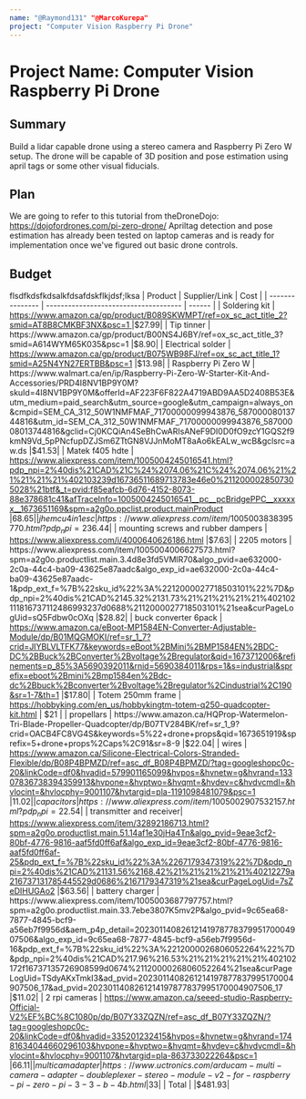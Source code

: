 ```yaml
---
name: "@Raymond131" "@MarcoKurepa"
project: "Computer Vision Raspberry Pi Drone"
---
```


# Project Name: Computer Vision Raspberry Pi Drone

## Summary

Build a lidar capable drone using a stereo camera and Raspberry Pi Zero W setup.
The drone will be capable of 3D position and pose estimation using april tags or some other visual fiducials. 

## Plan

We are going to refer to this tutorial from theDroneDojo:
https://dojofordrones.com/pi-zero-drone/
Apriltag detection and pose estimation has already been tested on laptop cameras and is ready for implementation once we've figured out basic drone controls. 

## Budget

flsdfkdsfkdsalkfdsafdskflkjdsf;lksa
| Product                | Supplier/Link                                                                                                          | Cost   |
| ---------------        | -------------------------------------                                                                                  | ------ |
| Soldering kit        | [https://www.amazon.ca/gp/product/B089SKWMPT/ref=ox_sc_act_title_2?smid=AT8B8CMKBF3NX&psc=1 ](https://www.amazon.com/Soldering-Iron-Kit-Temperature-Desoldering/dp/B07Q2B4ZY9/ref=sr_1_3?keywords=soldering+starter+kit&qid=1672984829&sr=8-3)                                   |$27.99|
| Tip tinner             | https://www.amazon.ca/gp/product/B00NS4J6BY/ref=ox_sc_act_title_3?smid=A614WYM65K035&psc=1                             |$8.90|
| Electrical solder      | https://www.amazon.ca/gp/product/B075WB98FJ/ref=ox_sc_act_title_1?smid=A25N4YN27ERTBB&psc=1                            |$13.98|
| Raspberry Pi Zero W    | https://www.walmart.ca/en/ip/Raspberry-Pi-Zero-W-Starter-Kit-And-Accessories/PRD4I8NV1BP9Y0M?skuId=4I8NV1BP9Y0M&offerId=AF223F6F822A4719ABD9AA5D2408B53E&utm_medium=paid_search&utm_source=google&utm_campaign=always_on&cmpid=SEM_CA_312_50W1NMFMAF_71700000099943876_58700008013744816&utm_id=SEM_CA_312_50W1NMFMAF_71700000099943876_58700008013744816&gclid=Cj0KCQiAn4SeBhCwARIsANeF9DI0D0fO9zcY1GQS2f9kmN9Vd_5pPNcfupDZJSm6ZTtGN8VJJnMoMT8aAo6kEALw_wcB&gclsrc=aw.ds                                                                                            |$41.53|
| Matek f405 hdte        | https://www.aliexpress.com/item/1005004245016541.html?pdp_npi=2%40dis%21CAD%21C%24%2074.06%21C%24%2074.06%21%21%21%21%21%402103239d16736511689713783e46e0%2112000028507305028%21btf&_t=pvid:f85eafcb-6d76-4152-8073-88e378681c41&afTraceInfo=1005004245016541__pc__pcBridgePPC__xxxxxx__1673651169&spm=a2g0o.ppclist.product.mainProduct |$68.65|
| jhemcu 4in1 esc        | https://www.aliexpress.com/item/1005003838395770.html?pdp_npi=2%40dis%21CAD%21C%24%2075.34%21C%24%2037.67%21%21%21%21%21%40210312ee16736508332157925e9b66%2112000027310030607%21btf&_t=pvid:98977ce7-2c43-4be9-966e-7a563519f05f&afTraceInfo=1005003838395770__pc__pcBridgePPC__xxxxxx__1673650833&spm=a2g0o.ppclist.product.mainProduct                         |$36.44|
| mounting screws and 
  rubber dampers         | https://www.aliexpress.com/i/4000640626186.html                                                                        |$7.63|
| 2205 motors            | https://www.aliexpress.com/item/1005004006627573.html?spm=a2g0o.productlist.main.3.4d8e3fd5VMlR70&algo_pvid=ae632000-2c0a-44c4-ba09-43625e87aadc&algo_exp_id=ae632000-2c0a-44c4-ba09-43625e87aadc-1&pdp_ext_f=%7B%22sku_id%22%3A%2212000027718503101%22%7D&pdp_npi=2%40dis%21CAD%2145.32%2131.73%21%21%21%21%21%402102111816737112486993237d0688%2112000027718503101%21sea&curPageLogUid=sQ5Fdbw0cOXq |$28.82|
| buck converter 6pack   | https://www.amazon.ca/eBoot-MP1584EN-Converter-Adjustable-Module/dp/B01MQGMOKI/ref=sr_1_7?crid=JIYBLVLTFK77&keywords=eBoot%2BMini%2BMP1584EN%2BDC-DC%2BBuck%2BConverter%2Bvoltage%2Bregulator&qid=1673712006&refinements=p_85%3A5690392011&rnid=5690384011&rps=1&s=industrial&sprefix=eboot%2Bmini%2Bmp1584en%2Bdc-dc%2Bbuck%2Bconverter%2Bvoltage%2Bregulator%2Cindustrial%2C190&sr=1-7&th=1 |$17.80|
| Totem 250mm frame      | https://hobbyking.com/en_us/hobbykingtm-totem-q250-quadcopter-kit.html               | $21 |
| propellars             | https://www.amazon.ca/HQProp-Watermelon-Tri-Blade-Propeller-Quadcopter/dp/B07TV284BK/ref=sr_1_9?crid=OACB4FC8VG4S&keywords=5%22+drone+props&qid=1673651919&sprefix=5+drone+props%2Caps%2C91&sr=8-9 |$22.04|
| wires                  | https://www.amazon.ca/Silicone-Electrical-Colors-Stranded-Flexible/dp/B08P4BPMZD/ref=asc_df_B08P4BPMZD/?tag=googleshopc0c-20&linkCode=df0&hvadid=579901165099&hvpos=&hvnetw=g&hvrand=13307836738394359913&hvpone=&hvptwo=&hvqmt=&hvdev=c&hvdvcmdl=&hvlocint=&hvlocphy=9001107&hvtargid=pla-1191098481079&psc=1 |$11.02|
| capacitors             | https://www.aliexpress.com/item/1005002907532157.html?pdp_npi=2%40dis%21CAD%21C%24%201.52%21C%24%200.99%21%21%21%21%21%40210312ec16736522941627046e6cda%2112000022718307915%21btf&_t=pvid:00fbf120-4248-4d8a-a2aa-56fd0d6320dd&afTraceInfo=1005002907532157__pc__pcBridgePPC__xxxxxx__1673652294&spm=a2g0o.ppclist.product.mainProduct |$2.54|
| transmitter and receiver| https://www.aliexpress.com/item/32892186713.html?spm=a2g0o.productlist.main.51.14af1e30jHa4Tn&algo_pvid=9eae3cf2-80bf-4776-9816-aaf5fd0ff6af&algo_exp_id=9eae3cf2-80bf-4776-9816-aaf5fd0ff6af-25&pdp_ext_f=%7B%22sku_id%22%3A%2267179347319%22%7D&pdp_npi=2%40dis%21CAD%21131.56%2168.42%21%21%21%21%21%40212279a216737131785445529d0686%2167179347319%21sea&curPageLogUid=7sZeDIHUGAo2     |$63.56|
| battery charger         | https://www.aliexpress.com/item/1005003687797757.html?spm=a2g0o.productlist.main.33.7ebe3807K5mv2P&algo_pvid=9c65ea68-7877-4845-bcf9-a56eb7f9956d&aem_p4p_detail=2023011408261214197877837995170004907506&algo_exp_id=9c65ea68-7877-4845-bcf9-a56eb7f9956d-16&pdp_ext_f=%7B%22sku_id%22%3A%2212000026806052264%22%7D&pdp_npi=2%40dis%21CAD%217.96%216.53%21%21%21%21%21%402102172f16737135726908599d0674%2112000026806052264%21sea&curPageLogUid=TSdyAKxTmkI3&ad_pvid=2023011408261214197877837995170004907506_17&ad_pvid=2023011408261214197877837995170004907506_17   |$11.02|
| 2 rpi cameras         | https://www.amazon.ca/seeed-studio-Raspberry-Official-V2%EF%BC%8C1080p/dp/B07Y33ZQZN/ref=asc_df_B07Y33ZQZN/?tag=googleshopc0c-20&linkCode=df0&hvadid=335201232415&hvpos=&hvnetw=g&hvrand=17481634044660296103&hvpone=&hvptwo=&hvqmt=&hvdev=c&hvdvcmdl=&hvlocint=&hvlocphy=9001107&hvtargid=pla-863733022264&psc=1 |$66.11|
| multicam adapter      | https://www.uctronics.com/arducam-multi-camera-adapter-doubleplexer-stereo-module-v2-for-raspberry-pi-zero-pi-3-3-b-4b.html |$33|
| Total           |                                                                                                                              |$481.93|



